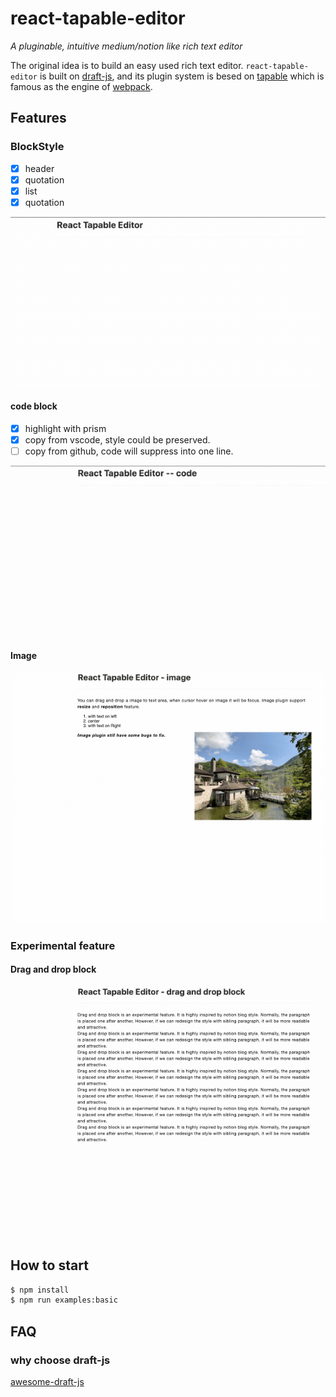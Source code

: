 # react-tapable-editor

_A pluginable, intuitive medium/notion like rich text editor_

The original idea is to build an easy used rich text editor. `react-tapable-editor` is built on [draft-js](https://github.com/facebook/draft-js), and its plugin system is besed on [tapable](https://github.com/webpack/tapable) which is famous as the engine of [webpack](https://github.com/webpack/webpack).

## Features

### BlockStyle

- [x] header
- [x] quotation
- [x] list
- [x] quotation

![gif](./docs/basic.gif)

#### code block

- [x] highlight with prism
- [x] copy from vscode, style could be preserved.
- [ ] copy from github, code will suppress into one line.

![code](./docs/code.gif)

#### Image

![image](./docs/image.gif)

### Experimental feature

#### Drag and drop block

![drag-block](./docs/drag-block.gif)

## How to start

```bash
$ npm install
$ npm run examples:basic
```

## FAQ

### why choose draft-js

[awesome-draft-js](https://github.com/nikgraf/awesome-draft-js)
